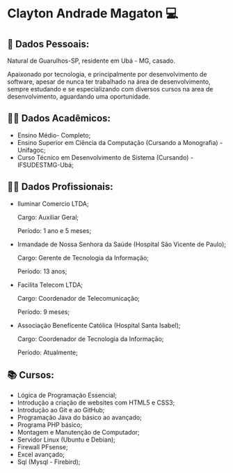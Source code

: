 # Clayton Andrade Magaton :computer:

## :man: Dados Pessoais:

Natural de Guarulhos-SP, residente em Ubá - MG, casado.

Apaixonado por tecnologia, e principalmente por desenvolvimento de software, apesar de nunca ter trabalhado na área de desenvolvimento, sempre estudando e se especializando com diversos cursos na area de desenvolvimento, aguardando uma oportunidade.

## :man_student: Dados Acadêmicos:

- Ensino Médio- Completo;
- Ensino Superior em Ciência da Computação (Cursando a Monografia) - Unifagoc;
- Curso Técnico em Desenvolvimento de Sistema (Cursando) - IFSUDESTMG-Ubá;

## :man_pilot: Dados Profissionais:

- Iluminar Comercio LTDA;

  Cargo: Auxiliar Geral;

  Período: 1 ano e 5 meses;

- Irmandade de Nossa Senhora da Saúde (Hospital São Vicente de Paulo);

  Cargo: Gerente de Tecnologia da Informação;

  Período: 13 anos;

- Facilita Telecom LTDA;

  Cargo: Coordenador de Telecomunicação;

  Período: 9 meses;

- Associação Beneficente Católica (Hospital Santa Isabel);

  Cargo: Coordenador de Tecnologia da Informação;

  Período: Atualmente;

## :books: Cursos:

- Lógica de Programação Essencial;
- Introdução a criação de websites com HTML5 e CSS3;
- Introdução ao Git e ao GitHub;
- Programação Java do básico ao avançado;
- Programa PHP básico;
- Montagem e Manutenção de Computador;
- Servidor Linux (Ubuntu e Debian);
- Firewall PFsense;
- Excel avançado;
- Sql (Mysql - Firebird);









